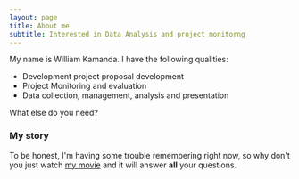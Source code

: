 ```yaml
---
layout: page
title: About me
subtitle: Interested in Data Analysis and project monitorng
---
```


My name is William Kamanda. I have the following qualities:

- Development project proposal development
- Project Monitoring and evaluation
- Data collection, management, analysis and presentation

What else do you need?

### My story

To be honest, I'm having some trouble remembering right now, so why don't you just watch [my movie](https://en.wikipedia.org/wiki/The_Princess_Bride_%28film%29) and it will answer **all** your questions.
